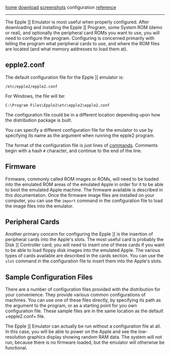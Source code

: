 [home](index.md)
[download](https://github.com/cmosher01/Epple-II/releases/latest)
[screenshots](screenshots.md)
configuration
[reference](usermanual.md)

---

The Epple \]\[ Emulator is most useful when properly configured.
After downloading and installing the Epple \]\[ Program, some System ROM (demo or real), and
optionally the peripheral card ROMs you want to use, you will need to configure the program.
Configuring is concerned primarily with telling the program what peripheral cards to use,
and where the ROM files are located (and what memory addresses to load them at).

## epple2.conf

The default configuration file for
the Epple \]\[ emulator is:

    /etc/epple2/epple2.conf

For Windows, the file will be:

    C:\Program Files\Epple2\etc\epple2\epple2.conf

The configuration file could be in a different location depending upon how
the distribution package is built.

You can specify a different configuration file for the emulator to use by
specifying its name as the argument when running the epple2 program.

The format of the configuration file is just lines of [commands](commands,.md).
Comments begin with a hash `#` character, and continue to the end of the line.

## Firmware

Firmware, commonly called ROM images or ROMs, will need to be loaded
into the emulated ROM areas of the emulated Apple
in order for it to be able to boot the emulated Apple machine.
The firmware available is described in this documentation.
Once the firmware image files are installed on your computer, you can use the `import`
command in the configuration file to load the image files into the emulator.

## Peripheral Cards

Another primary concern for configuring the Epple \]\[ is the insertion of
peripheral cards into the Apple's slots. The most useful card is probably the
Disk \]\[ Controller card; you will need to insert one of these cards if you want
to be able to load floppy disk images into the emulated Apple. The various
types of cards available are described in the cards section.
You can use the `slot` command in the configuration file to insert
them into the Apple's slots.

## Sample Configuration Files

There are a number of configuration files provided with the distribution for
your convenience. They provide various common configurations of machines.
You can use one of these files directly, by specifying its path as the argument
to the program, or as a starting point for you own configuration file. These sample
files are in the same location as the default +epple2.conf+ file.

The Epple \]\[ Emulator can actually be run without a configuration file at all.
In this case, you will be able to power on the Apple and see the low-resolution
graphics display showing random RAM data. The system will not run, because
there is no firmware loaded, but the emulator will otherwise be functional.
